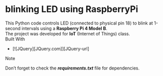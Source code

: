 # blinking LED using RaspberryPi
This Python code controls LED (connected to physical pin 18) to blink at 1-second intervals using a **Raspberry Pi 4 Model B**.   
The project was developed for **IoT** (Internet of Things) class.      
Built With  
* [![JQuery][JQuery.com]][JQuery-url]
> [!NOTE]
> Don’t forget to check the ***requirements.txt*** file for dependencies.
